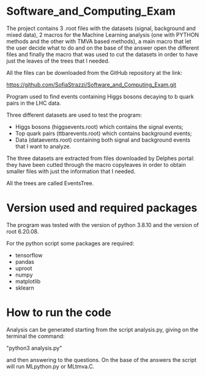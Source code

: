 # Software_and_Computing_Exam

The project contains 3 .root files with the datasets (signal, background and mixed data), 2 macros for the Machine Learning analysis (one with PYTHON methods and the other with TMVA based methods), a main macro that let the user decide what to do and on the base of the answer open the different files and finally the macro that was used to cut the datasets in order to have just the leaves of the trees that I needed.

All the files can be downloaded from the GitHub repository at the link:

https://github.com/SofiaStrazzi/Software_and_Computing_Exam.git

Program used to find events containing Higgs bosons decaying to b quark pairs in the LHC data.

Three different datasets are used to test the program:
- Higgs bosons (higgsevents.root) which contains the signal events;
- Top quark pairs (ttbarevents.root) which contains background events;
- Data (dataevents.root) containing both signal and background events that I want to analyze.

The three datasets are extracted from files downloaded by Delphes portal:
they have been cutted through the macro copyleaves in order to obtain smaller files with just the information that I needed.

All the trees are called EventsTree. 


# Version used and required packages

The program was tested with the version of python 3.8.10 and the version of root 6.20.08.

For the python script some packages are required:
- tensorflow
- pandas
- uproot
- numpy
- matplotlib
- sklearn


# How to run the code 

Analysis can be generated starting from the script analysis.py, giving on the terminal the command:

"python3 analysis.py" 

and then answering to the questions. On the base of the answers the script will run MLpython.py or MLtmva.C.
